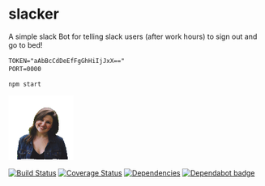 # slacker

A simple slack Bot for telling slack users (after work hours) to sign out and go to bed!

```env
TOKEN="aAbBcCdDeEfFgGhHiIjJxX=="
PORT=0000
```

```sh
npm start
```

![Go Home!](avatar.gif)

[![Build Status](https://travis-ci.org/iamogbz/bot-slacker.svg?branch=master)](https://travis-ci.org/iamogbz/bot-slacker)
[![Coverage Status](https://coveralls.io/repos/github/iamogbz/bot-slacker/badge.svg?branch=master)](https://coveralls.io/github/iamogbz/bot-slacker?branch=master)
[![Dependencies](https://david-dm.org/iamogbz/bot-slacker/status.svg)](https://david-dm.org/iamogbz/bot-slacker)
[![Dependabot badge](https://badgen.net/dependabot/iamogbz/bot-slacker/?icon=dependabot)](https://app.dependabot.com)
